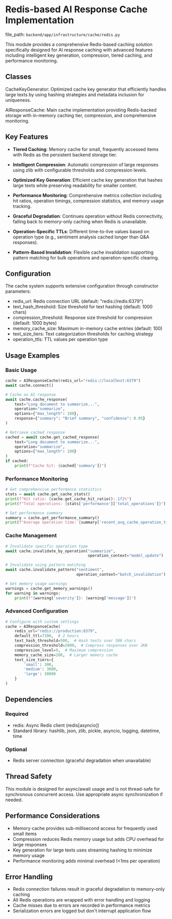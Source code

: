 # Redis-based AI Response Cache Implementation

  file_path: `backend/app/infrastructure/cache/redis.py`

This module provides a comprehensive Redis-based caching solution specifically designed
for AI response caching with advanced features including intelligent key generation,
compression, tiered caching, and performance monitoring.

## Classes

CacheKeyGenerator: Optimized cache key generator that efficiently handles large texts
by using hashing strategies and metadata inclusion for uniqueness.

AIResponseCache: Main cache implementation providing Redis-backed storage with
in-memory caching tier, compression, and comprehensive monitoring.

## Key Features

- **Tiered Caching**: Memory cache for small, frequently accessed items with Redis
as the persistent backend storage tier.

- **Intelligent Compression**: Automatic compression of large responses using zlib
with configurable thresholds and compression levels.

- **Optimized Key Generation**: Efficient cache key generation that hashes large
texts while preserving readability for smaller content.

- **Performance Monitoring**: Comprehensive metrics collection including hit ratios,
operation timings, compression statistics, and memory usage tracking.

- **Graceful Degradation**: Continues operation without Redis connectivity, falling
back to memory-only caching when Redis is unavailable.

- **Operation-Specific TTLs**: Different time-to-live values based on operation
type (e.g., sentiment analysis cached longer than Q&A responses).

- **Pattern-Based Invalidation**: Flexible cache invalidation supporting pattern
matching for bulk operations and operation-specific clearing.

## Configuration

The cache system supports extensive configuration through constructor parameters:

- redis_url: Redis connection URL (default: "redis://redis:6379")
- text_hash_threshold: Size threshold for text hashing (default: 1000 chars)
- compression_threshold: Response size threshold for compression (default: 1000 bytes)
- memory_cache_size: Maximum in-memory cache entries (default: 100)
- text_size_tiers: Text categorization thresholds for caching strategy
- operation_ttls: TTL values per operation type

## Usage Examples

### Basic Usage

```python
cache = AIResponseCache(redis_url="redis://localhost:6379")
await cache.connect()

# Cache an AI response
await cache.cache_response(
    text="Long document to summarize...",
    operation="summarize",
    options={"max_length": 100},
    response={"summary": "Brief summary", "confidence": 0.95}
)

# Retrieve cached response
cached = await cache.get_cached_response(
    text="Long document to summarize...",
    operation="summarize",
    options={"max_length": 100}
)
if cached:
    print(f"Cache hit: {cached['summary']}")
```

### Performance Monitoring

```python
# Get comprehensive performance statistics
stats = await cache.get_cache_stats()
print(f"Hit ratio: {cache.get_cache_hit_ratio():.1f}%")
print(f"Total operations: {stats['performance']['total_operations']}")

# Get performance summary
summary = cache.get_performance_summary()
print(f"Average operation time: {summary['recent_avg_cache_operation_time']:.3f}s")
```

### Cache Management

```python
# Invalidate specific operation type
await cache.invalidate_by_operation("summarize",
                                    operation_context="model_update")

# Invalidate using pattern matching
await cache.invalidate_pattern("sentiment",
                               operation_context="batch_invalidation")

# Get memory usage warnings
warnings = cache.get_memory_warnings()
for warning in warnings:
    print(f"{warning['severity']}: {warning['message']}")
```

### Advanced Configuration

```python
# Configure with custom settings
cache = AIResponseCache(
    redis_url="redis://production:6379",
    default_ttl=7200,  # 2 hours
    text_hash_threshold=500,  # Hash texts over 500 chars
    compression_threshold=2000,  # Compress responses over 2KB
    compression_level=9,  # Maximum compression
    memory_cache_size=200,  # Larger memory cache
    text_size_tiers={
        'small': 300,
        'medium': 3000,
        'large': 30000
    }
)
```

## Dependencies

### Required

- redis: Async Redis client (redis[asyncio])
- Standard library: hashlib, json, zlib, pickle, asyncio, logging, datetime, time

### Optional

- Redis server connection (graceful degradation when unavailable)

## Thread Safety

This module is designed for async/await usage and is not thread-safe for
synchronous concurrent access. Use appropriate async synchronization if needed.

## Performance Considerations

- Memory cache provides sub-millisecond access for frequently used small items
- Compression reduces Redis memory usage but adds CPU overhead for large responses
- Key generation for large texts uses streaming hashing to minimize memory usage
- Performance monitoring adds minimal overhead (<1ms per operation)

## Error Handling

- Redis connection failures result in graceful degradation to memory-only caching
- All Redis operations are wrapped with error handling and logging
- Cache misses due to errors are recorded in performance metrics
- Serialization errors are logged but don't interrupt application flow
